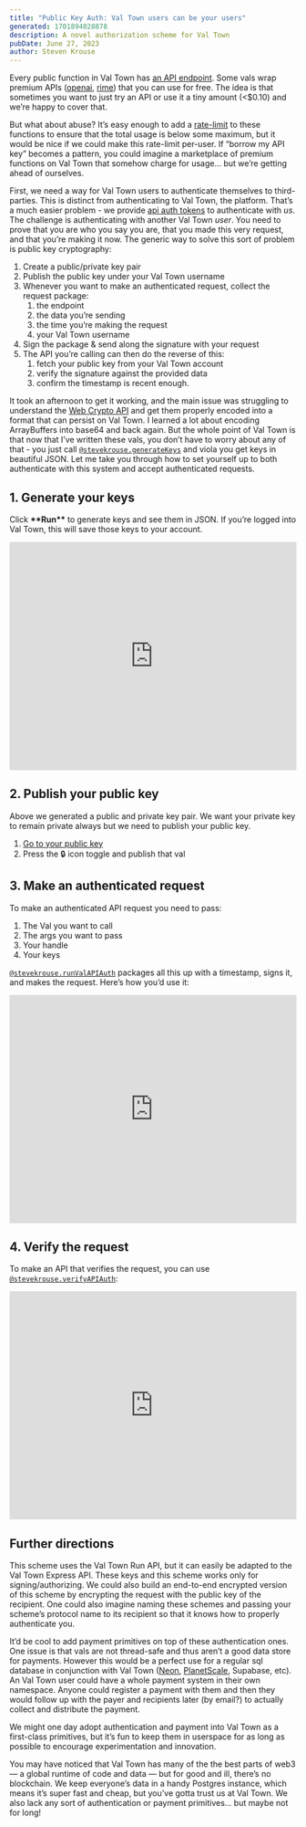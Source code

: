 ```yaml
---
title: "Public Key Auth: Val Town users can be your users"
generated: 1701894028878
description: A novel authorization scheme for Val Town
pubDate: June 27, 2023
author: Steven Krouse
---
```


Every public function in Val Town has [an API endpoint](https://docs.val.town/api#c9dc919e5001468f8c678d279e8532be). Some vals wrap premium APIs ([openai](https://www.val.town/v/patrickjm.gpt3), [rime](https://www.val.town/v/stevekrouse.rime)) that you can use for free. The idea is that sometimes you want to just try an API or use it a tiny amount (\<$0.10) and we’re happy to cover that.

But what about abuse? It’s easy enough to add a [rate-limit](https://www.val.town/v/stevekrouse.rimeRateLimitExceeded) to these functions to ensure that the total usage is below some maximum, but it would be nice if we could make this rate-limit per-user. If “borrow my API key” becomes a pattern, you could imagine a marketplace of premium functions on Val Town that somehow charge for usage… but we’re getting ahead of ourselves.

First, we need a way for Val Town users to authenticate themselves to third-parties. This is distinct from authenticating to Val Town, the platform. That’s a much easier problem - we provide [api auth tokens](https://www.val.town/settings/api) to authenticate with _us_. The challenge is authenticating with another Val Town _user_. You need to prove that you are who you say you are, that you made this very request, and that you’re making it now. The generic way to solve this sort of problem is public key cryptography:

1. Create a public/private key pair
2. Publish the public key under your Val Town username
3. Whenever you want to make an authenticated request, collect the request package:
   1. the endpoint
   2. the data you’re sending
   3. the time you’re making the request
   4. your Val Town username
4. Sign the package & send along the signature with your request
5. The API you’re calling can then do the reverse of this:
   1. fetch your public key from your Val Town account
   2. verify the signature against the provided data
   3. confirm the timestamp is recent enough.

It took an afternoon to get it working, and the main issue was struggling to understand the [Web Crypto API](https://developer.mozilla.org/en-US/docs/Web/API/Web_Crypto_API) and get them properly encoded into a format that can persist on Val Town. I learned a lot about encoding ArrayBuffers into base64 and back again. But the whole point of Val Town is that now that I’ve written these vals, you don’t have to worry about any of that - you just call [`@stevekrouse.generateKeys`](https://www.val.town/v/stevekrouse.generateKeys) and viola you get keys in beautiful JSON. Let me take you through how to set yourself up to both authenticate with this system and accept authenticated requests.

## 1. Generate your keys

Click **\*\***Run**\*\*** to generate keys and see them in JSON. If you’re logged into Val Town, this will save those keys to your account.

<div class="not-content">
  <iframe src="https://www.val.town/embed/new?code=import+%7B+set+%7D+from+%22https%3A%2F%2Fesm.town%2Fv%2Fstd%2Fset%22%3B%0Aimport+%7B+generateKeys+%7D+from+%22https%3A%2F%2Fesm.town%2Fv%2Fstevekrouse%2FgenerateKeys%22%3B%0A%0Alet+keys+%3D+await+generateKeys%28%29%0A%0Aexport+let+exportedKeySetter+%3D+Promise.all%28%5B%0A++set%28%22exportedKeys%22%2C+keys%29%2C%0A++set%28%22publicKey%22%2C+keys.publicKey%29%0A%5D%29" width="100%" frameborder="no" style="height: 400px;">
    &#x20;
  </iframe>
</div>

## 2. Publish your public key

Above we generated a public and private key pair. We want your private key to remain private always but we need to publish your public key.

1. [Go to your public key](https://www.val.town/v/me/publicKey)
2. Press the 🔒 icon toggle and publish that val

## 3. Make an authenticated request

To make an authenticated API request you need to pass:

1. The Val you want to call
2. The args you want to pass
3. Your handle
4. Your keys

[`@stevekrouse.runValAPIAuth`](https://www.val.town/v/stevekrouse.runValAPIAuth) packages all this up with a timestamp, signs it, and makes the request. Here’s how you’d use it:

<div class="not-content">
  <iframe src="https://www.val.town/embed/stevekrouse.authRequestEx" width="100%" frameborder="no" style="height: 400px;">
    &#x20;
  </iframe>
</div>

## 4. Verify the request

To make an API that verifies the request, you can use [`@stevekrouse.verifyAPIAuth`](https://www.val.town/v/stevekrouse.verifyAPIAuth):

<div class="not-content">
  <iframe src="https://www.val.town/embed/stevekrouse.exampleAuthApi" width="100%" frameborder="no" style="height: 400px;">
    &#x20;
  </iframe>
</div>

## Further directions

This scheme uses the Val Town Run API, but it can easily be adapted to the Val Town Express API. These keys and this scheme works only for signing/authorizing. We could also build an end-to-end encrypted version of this scheme by encrypting the request with the public key of the recipient. One could also imagine naming these schemes and passing your scheme’s protocol name to its recipient so that it knows how to properly authenticate you.

It’d be cool to add payment primitives on top of these authentication ones. One issue is that vals are not thread-safe and thus aren’t a good data store for payments. However this would be a perfect use for a regular sql database in conjunction with Val Town ([Neon](https://docs.val.town/persistence-databases/neon-postgres), [PlanetScale](https://docs.val.town/planetscale), Supabase, etc). An Val Town user could have a whole payment system in their own namespace. Anyone could register a payment with them and then they would follow up with the payer and recipients later (by email?) to actually collect and distribute the payment.

We might one day adopt authentication and payment into Val Town as a first-class primitives, but it’s fun to keep them in userspace for as long as possible to encourage experimentation and innovation.

You may have noticed that Val Town has many of the the best parts of web3 — a global runtime of code and data — but for good and ill, there’s no blockchain. We keep everyone’s data in a handy Postgres instance, which means it’s super fast and cheap, but you’ve gotta trust us at Val Town. We also lack any sort of authentication or payment primitives… but maybe not for long!
